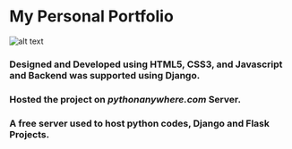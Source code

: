 # My Personal Portfolio
![alt text](http://url/to/img.png)
### Designed and Developed using HTML5, CSS3, and Javascript and Backend was supported using Django.
### Hosted the project on *pythonanywhere.com* Server.
### A free server used to host python codes, Django and Flask Projects.

